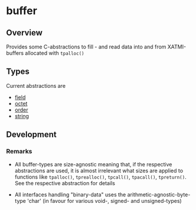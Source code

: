 # buffer

## Overview

Provides some C-abstractions to fill - and read data into and from XATMI-buffers allocated with `tpalloc()`

## Types

Current abstractions are 

- [field](documentation/field.md)
- [octet](documentation/octet.md)
- [order](documentation/order.md)
- [string](documentation/string.md)

## Development

### Remarks

- All buffer-types are size-agnostic meaning that, if the respective abstractions are used, it is almost irrelevant what sizes are applied to functions like `tpalloc()`, `tprealloc()`, `tpcall()`, `tpacall()`, `tpreturn()`. See the respective abstraction for details

- All interfaces handling "binary-data" uses the arithmetic-agnostic-byte-type 'char' (in favour for various void-, signed- and unsigned-types)


